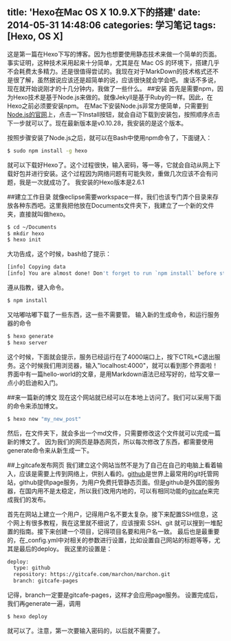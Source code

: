 title: 'Hexo在Mac OS X 10.9.X下的搭建'
date: 2014-05-31 14:48:06
categories: 学习笔记
tags: [Hexo, OS X]
---
这是第一篇在Hexo下写的博客。因为也想要使用静态技术来做一个简单的页面。事实证明，这种技术采用起来十分简单，尤其是在 Mac OS 的环境下，搭建几乎不会耗费太多精力。还是很值得尝试的。我现在对于MarkDown的技术格式还不是很了解，虽然据说应该还是超简单的说，应该很快就会学会吧。
废话不多说，现在就开始说刚才的十几分钟内，我做了一些什么。
##安装
首先是需要npm，因为Hexo技术是基于Node.js来做的。就像Jekyll是基于Ruby的一样。因此，在Hexo之前必须要安装npm。
在Mac下安装Node.js非常方便简单，只需要到[Node.js的官网](http://www.nodejs.org)上，点击一下Install按钮，就会自动下载到安装包，按照顺序点击下一步就可以了。现在最新版本是v0.10.28，我安装的是这个版本。

按照步骤安装了Node.js之后，就可以在Bash中使用npm命令了，下面键入：
``` bash
$ sudo npm install -g hexo
```
就可以下载好Hexo了。这个过程很快，输入密码，等一等，它就会自动从网上下载好包并进行安装。这个过程因为网络问题有可能失败，重做几次应该不会有问题，我是一次就成功了。
我安装的Hexo版本是2.6.1

<!--more-->
##建立工作目录
就像eclipse需要workspace一样，我们也该专门弄个目录来存放各种东西吧。这里我把他放在Documents文件夹下，我建立了一个新的文件夹，直接就叫做hexo。
``` bash
$ cd ~/Documents
$ mkdir hexo
$ hexo init
```
大功告成，这个时候，bash给了提示：
``` bash
[info] Copying data
[info] You are almost done! Don't forget to run `npm install` before start blogging with Hexo!
```
遵从指教，键入命令。

``` bash
$ npm install
```
又咕嘟咕嘟下载了一些东西，这一些不需要管。
输入新的生成命令，和运行服务器的命令
``` bash
$ hexo generate
$ hexo server
```
这个时候，下面就会提示，服务已经运行在了4000端口上，按下CTRL+C退出服务。这个时候我们用浏览器，输入"localhost:4000"，就可以看到那个界面啦！
界面中有一篇hello-world的文章，是用Markdown语法已经写好的，给写文章一点小的启迪和入门。

##来一篇新的博文
现在这个网站就已经可以在本地上访问了。我们可以采用下面的命令来添加博文。
``` bash
$ hexo new "my_new_post"
```
然后，在文件夹下，就会多出一个md文件，只需要修改这个文件就可以完成一篇新的博文了。
因为我们的网页是静态网页，所以每次修改了东西，都需要使用generate命令来从新生成一下。

##上gitcafe发布网页
我们建立这个网站当然不是为了自己在自己的电脑上看着输入，应该是需要上传到网络上，供别人看的。[github](http://www.github.com)是世界上最常用的git托管网站，github提供page服务，为用户免费托管静态页面。但是github是外国的服务器，在国内用不是太稳定，所以我们改用内地的，可以有相同功能的[gitcafe](http://gitcafe.com)来完成我们的发布。

首先在网站上建立一个用户，记得用户名不要太复杂。接下来配置SSH信息，这个网上有很多教程，我在这里就不细说了，应该搜索 SSH、git 就可以搜到一堆配置的指南。接下来创建一个项目，记得项目名要和用户名一致。
最后也是最重要的，在_config.yml中对相关的参数进行设置，比如设置自己网站的标题等等，尤其是最后的deploy。
我这里的设置是：
``` bash
deploy:
  type: github
  repository: https://gitcafe.com/marchon/marchon.git 
  branch: gitcafe-pages
```
记得，branch一定要是gitcafe-pages，这样才会应用page服务。
设置完成后，我们再generate一遍，调用
``` bash
$ hexo deploy
```
就可以了。注意，第一次要输入密码的，以后就不需要了。
